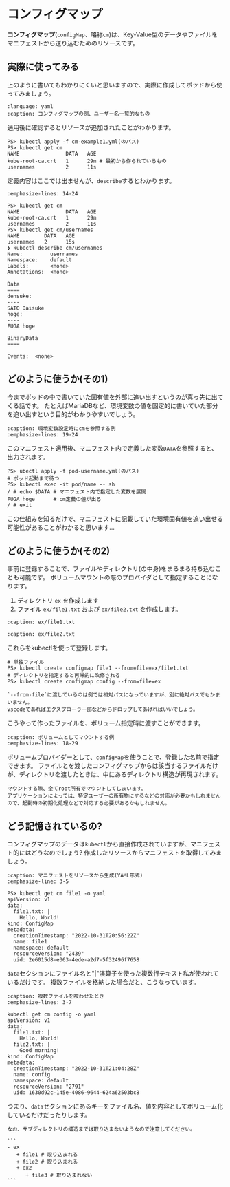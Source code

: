 # コンフィグマップ

**コンフィグマップ**(`configMap`、略称`cm`)は、Key-Value型のデータやファイルをマニフェストから送り込むためのリソースです。

## 実際に使ってみる
上のように書いてもわかりにくいと思いますので、実際に作成してポッドから使ってみましょう。

```{literalinclude} codes/cm-example1.yml
:language: yaml
:caption: コンフィグマップの例、ユーザー名一覧的なもの
```

適用後に確認するとリソースが追加されたことがわかります。

```{code-block} pwsh
PS> kubectl apply -f cm-example1.yml(のパス)
PS> kubectl get cm
NAME               DATA   AGE
kube-root-ca.crt   1      29m # 最初から作られているもの
usernames          2      11s
```

定義内容はここでは出ませんが、`describe`するとわかります。

```{code-block} pwsh
:emphasize-lines: 14-24

PS> kubectl get cm
NAME               DATA   AGE
kube-root-ca.crt   1      29m
usernames          2      11s
PS> kubectl get cm/usernames
NAME        DATA   AGE
usernames   2      15s
❯ kubectl describe cm/usernames
Name:         usernames
Namespace:    default
Labels:       <none>
Annotations:  <none>

Data
====
densuke:
----
SATO Daisuke
hoge:
----
FUGA hoge

BinaryData
====

Events:  <none>
```

## どのように使うか(その1)

今までポッドの中で書いていた固有値を外部に追い出すというのが真っ先に出てくる話です。
たとえばMariaDBなど、環境変数の値を固定的に書いていた部分を追い出すという目的がわかりやすいでしょう。

```{literalinclude} codes/pod-username.yml
:caption: 環境変数設定時にcmを参照する例
:emphasize-lines: 19-24
```

このマニフェスト適用後、マニフェスト内で定義した変数`DATA`を参照すると、出力されます。

```{code-block} pwsh
PS> ubectl apply -f pod-username.yml(のパス)
# ポッド起動まで待つ
PS> kubectl exec -it pod/name -- sh
/ # echo $DATA # マニフェスト内で指定した変数を展開
FUGA hoge      # cm定義の値が出る
/ # exit
```

この仕組みを知るだけで、マニフェストに記載していた環境固有値を追い出せる可能性があることがわかると思います…

## どのように使うか(その2)

事前に登録することで、ファイルやディレクトリ(の中身)をまるまる持ち込むことも可能です。
ボリュームマウントの際のプロバイダとして指定することになります。

1. ディレクトリ `ex` を作成します
2. ファイル `ex/file1.txt` および `ex/file2.txt` を作成します。

```{literalinclude} codes/ex/file1.txt
:caption: ex/file1.txt
```

```{literalinclude} codes/ex/file2.txt
:caption: ex/file2.txt
```

これらをkubectlを使って登録します。

```{code-block} pwsh
# 単独ファイル
PS> kubectl create configmap file1 --from=file=ex/file1.txt
# ディレクトリを指定すると再帰的に改修される
PS> kubectl create configmap config --from=file=ex
```

```{warning}
`--from-file`に渡しているのは例では相対パスになっていますが、別に絶対パスでもかまいません。
vscodeであればエクスプローラー部などからドロップしてあげればいいでしょう。
```

こうやって作ったファイルを、ボリューム指定時に渡すことができます。

```{literalinclude} codes/pod-mountcm.yml
:caption: ボリュームとしてマウントする例
:emphasize-lines: 18-29
```

ボリュームプロバイダーとして、`configMap`を使うことで、登録した名前で指定できます。
ファイルとを渡したコンフィグマップからは該当するファイルだけが、ディレクトリを渡したときは、中にあるディレクトリ構造が再現されます。

```{warning}
マウントする際、全てroot所有でマウントしてしまいます。
アプリケーションによっては、特定ユーザーの所有物にするなどの対応が必要かもしれませんので、起動時の初期化処理などで対応する必要があるかもしれません。
```

## どう記憶されているの?
コンフィグマップのデータは`kubectl`から直接作成されていますが、マニフェスト的にはどうなのでしょう?
作成したリソースからマニフェストを取得してみましょう。

```{code-block} pwsh
:caption: マニフェストをリソースから生成(YAML形式)
:emphasize-line: 3-5

PS> kubectl get cm file1 -o yaml
apiVersion: v1
data:
  file1.txt: |
    Hello, World!
kind: ConfigMap
metadata:
  creationTimestamp: "2022-10-31T20:56:22Z"
  name: file1
  namespace: default
  resourceVersion: "2439"
  uid: 2e6015d8-e363-4ede-a2d7-5f32496f7658
```

`data`セクションにファイル名と"|"演算子を使った複数行テキスト私が使われているだけです。
複数ファイルを格納した場合だと、こうなっています。

```{code-block} pwsh
:caption: 複数ファイルを喰わせたとき
:emphasize-lines: 3-7

kubectl get cm config -o yaml
apiVersion: v1
data:
  file1.txt: |
    Hello, World!
  file2.txt: |
    Good morning!
kind: ConfigMap
metadata:
  creationTimestamp: "2022-10-31T21:04:28Z"
  name: config
  namespace: default
  resourceVersion: "2791"
  uid: 1630d92c-145e-4086-9644-624a62503bc8
```

つまり、`data`セクションにあるキーをファイル名、値を内容としてボリューム化しているだけだったりします。

````{tip}
なお、サブディレクトリの構造までは取り込まないようなので注意してください。

```
- ex
   + file1 # 取り込まれる
   + file2 # 取り込まれる
   + ex2
      + file3 # 取り込まれない
```
````
